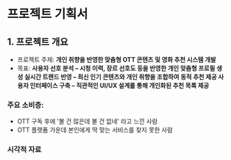 # 프로젝트 기획서

## 1. 프로젝트 개요
- 프로젝트 주제: **개인 취향을 반영한 맞춤형 OTT 콘텐츠 및 영화 추천 시스템 개발**
- 목표: **사용자 선호 분석 – 시청 이력, 장르 선호도 등을 반영한 개인 맞춤형 프로필 생성
실시간 트렌드 반영 – 최신 인기 콘텐츠와 개인 취향을 조합하여 동적 추천 제공
사용자 인터페이스 구축 – 직관적인 UI/UX 설계를 통해 개인화된 추천 목록 제공**

### 주요 소비층: 
- OTT 구독 후에 '볼 건 많은데 볼 건 없네' 라고 느낀 사람
- OTT 플랫폼 가운데 본인에게 딱 맞는 서비스를 찾지 못한 사람
### 시각적 자료



